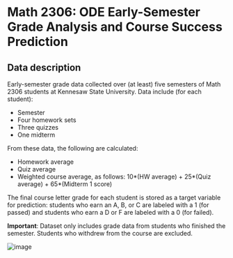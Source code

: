 # Math 2306: ODE Early-Semester Grade Analysis and Course Success Prediction

## Data description
Early-semester grade data collected over (at least) five semesters of Math 2306 students at Kennesaw State University.
Data include (for each student):
- Semester
- Four homework sets
- Three quizzes
- One midterm

From these data, the following are calculated:
- Homework average
- Quiz average
- Weighted course average, as follows: 10*(HW average) + 25*(Quiz average) + 65*(Midterm 1 score)

The final course letter grade for each student is stored as a target variable for prediction: students who earn an A, B, or C are labeled with a 1 (for passed) and students who earn a D or F are labeled with a 0 (for failed). 

**Important**: Dataset only includes grade data from students who finished the semester. Students who withdrew from the course are excluded.

![image](https://github.com/user-attachments/assets/80fca629-0bca-4b48-aa90-a26cd627f3e2)
